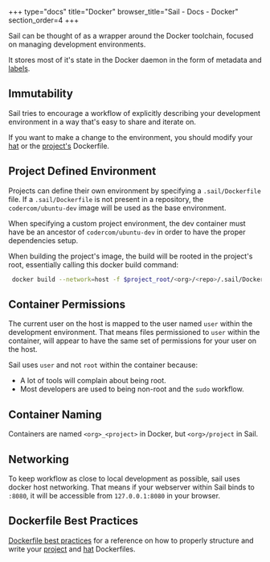 +++
type="docs"
title="Docker"
browser_title="Sail - Docs - Docker"
section_order=4
+++

Sail can be thought of as a wrapper around the Docker toolchain, focused
on managing development environments.

It stores most of it's state in the Docker daemon
in the form of metadata and [labels](/docs/concepts/labels).


## Immutability

Sail tries to encourage a workflow of explicitly describing your development environment in a way
that's easy to share and iterate on.

If you want to make a change to the environment, you should modify your [hat](/docs/concepts/hats) or the [project's](/docs/concepts/projects)
Dockerfile.

## Project Defined Environment

Projects can define their own environment by specifying a `.sail/Dockerfile` file.
If a `.sail/Dockerfile` is not present in a repository, the `codercom/ubuntu-dev`
image will be used as the base environment.

When specifying a custom project environment, the dev container must have
be an ancestor of `codercom/ubuntu-dev` in order to have the proper dependencies
setup.

When building the project's image, the build will be rooted in the project's root,
essentially calling this docker build command:

```bash
 docker build --network=host -f $project_root/<org>/<repo>/.sail/Dockerfile $project_root/<org>/<repo>
```

## Container Permissions

The current user on the host is mapped to the user named `user` within
the development environment.  That means files permissioned to `user` within
the container, will appear to have the same set of permissions for your user on the host.


Sail uses `user` and not `root` within the container because:

- A lot of tools will complain about being root.
- Most developers are used to being non-root and the `sudo` workflow.

## Container Naming

Containers are named `<org>_<project>` in Docker, but `<org>/project` in Sail.

## Networking

To keep workflow as close to local development as possible, sail uses docker
host networking. That means if your webserver within Sail binds
to `:8080`, it will be accessible from `127.0.0.1:8080` in your browser.

## Dockerfile Best Practices

[Dockerfile best practices](https://docs.docker.com/develop/develop-images/dockerfile_best-practices/) 
for a reference on how to properly structure and write your [project](/docs/concepts/projects) and [hat](/docs/concepts/hats)
Dockerfiles.
